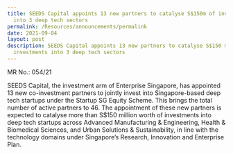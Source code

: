 ```yaml
---
title: SEEDS Capital appoints 13 new partners to catalyse S$150m of investments
  into 3 deep tech sectors
permalink: /Resources/announcements/permalink
date: 2021-09-04
layout: post
description: SEEDS Capital appoints 13 new partners to catalyse S$150 million of
  investments into 3 deep tech sectors
---
```

MR No.: 054/21

SEEDS Capital, the investment arm of Enterprise Singapore, has appointed 13 new co-investment partners to jointly invest into Singapore-based deep tech startups under the Startup SG Equity Scheme. This brings the total number of active partners to 46. The appointment of these new partners is expected to catalyse more than S$150 million worth of investments into deep tech startups across Advanced Manufacturing & Engineering, Health & Biomedical Sciences, and Urban Solutions & Sustainability, in line with the technology domains under Singapore’s Research, Innovation and Enterprise Plan.